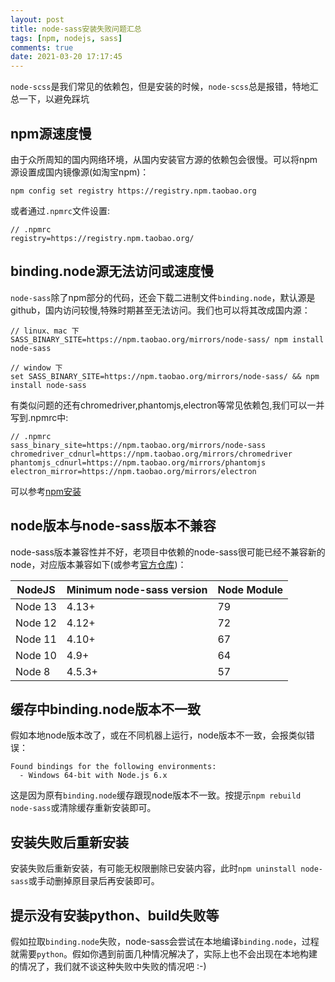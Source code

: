 ```yaml
---
layout: post
title: node-sass安装失败问题汇总
tags: [npm, nodejs, sass]
comments: true
date: 2021-03-20 17:17:45
---
```


`node-scss`是我们常见的依赖包，但是安装的时候，`node-scss`总是报错，特地汇总一下，以避免踩坑
<!-- more -->
## npm源速度慢
由于众所周知的国内网络环境，从国内安装官方源的依赖包会很慢。可以将npm源设置成国内镜像源(如淘宝npm)：
```
npm config set registry https://registry.npm.taobao.org
```
或者通过`.npmrc`文件设置:
```
// .npmrc
registry=https://registry.npm.taobao.org/
```

## binding.node源无法访问或速度慢
`node-sass`除了npm部分的代码，还会下载二进制文件`binding.node`，默认源是github，国内访问较慢,特殊时期甚至无法访问。我们也可以将其改成国内源：
```
// linux、mac 下
SASS_BINARY_SITE=https://npm.taobao.org/mirrors/node-sass/ npm install node-sass

// window 下
set SASS_BINARY_SITE=https://npm.taobao.org/mirrors/node-sass/ && npm install node-sass
```
有类似问题的还有chromedriver,phantomjs,electron等常见依赖包,我们可以一并写到.npmrc中:
```
// .npmrc
sass_binary_site=https://npm.taobao.org/mirrors/node-sass
chromedriver_cdnurl=https://npm.taobao.org/mirrors/chromedriver
phantomjs_cdnurl=https://npm.taobao.org/mirrors/phantomjs
electron_mirror=https://npm.taobao.org/mirrors/electron
```
可以参考[npm安装](https://luckyship.gitee.io/2020/12/01/2020-12-01-npm-install-md)

## node版本与node-sass版本不兼容
node-sass版本兼容性并不好，老项目中依赖的node-sass很可能已经不兼容新的node，对应版本兼容如下(或参考[官方仓库](https://github.com/sass/node-sass))：

| NodeJS|Minimum node-sass version| Node Module
|  ----  | ----  |----  |
|Node 13 |	4.13+	|79|
|Node 12 |	4.12+	|72|
|Node 11 |	4.10+	|67|
|Node 10 |	4.9+	|64|
|Node 8	 |4.5.3+	|57|

## 缓存中binding.node版本不一致
假如本地node版本改了，或在不同机器上运行，node版本不一致，会报类似错误：
```
Found bindings for the following environments:
  - Windows 64-bit with Node.js 6.x
```
这是因为原有`binding.node`缓存跟现node版本不一致。按提示`npm rebuild node-sass`或清除缓存重新安装即可。

## 安装失败后重新安装
安装失败后重新安装，有可能无权限删除已安装内容，此时`npm uninstall node-sass`或手动删掉原目录后再安装即可。

## 提示没有安装python、build失败等
假如拉取`binding.node`失败，node-sass会尝试在本地编译`binding.node`，过程就需要`python`。假如你遇到前面几种情况解决了，实际上也不会出现在本地构建的情况了，我们就不谈这种失败中失败的情况吧 :-)
